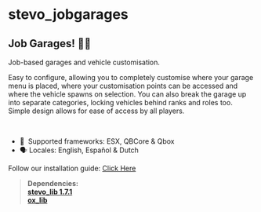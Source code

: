 # stevo_jobgarages
## Job Garages! 🚗🏢
Job-based garages and vehicle customisation.

Easy to configure, allowing you to completely customise where your garage menu is placed, where your customisation points can be accessed and where the vehicle spawns on selection. You can also break the garage up into separate categories, locking vehicles behind ranks and roles too. Simple design allows for ease of access by all players. 

﻿
- :bank: ﻿﻿﻿ Supported frameworks: ESX, QBCore & Qbox
- :speaking_head:  Locales: English, Español & Dutch

Follow our installation guide: [Click Here](https://docs.stevoscripts.com/free-scripts/stevo_jobgarages)
﻿
> **Dependencies:**
> <br>
> **[stevo_lib 1.7.1](https://github.com/stevoscriptsteam/stevo_lib/releases/tag/1.7.1)**
> <br>
> **[ox_lib](https://github.com/overextended/ox_lib/releases/tag/v3.24.0)**

